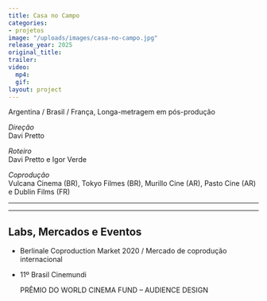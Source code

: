 ```yaml
---
title: Casa no Campo
categories:
- projetos
image: "/uploads/images/casa-no-campo.jpg"
release_year: 2025
original_title: 
trailer: 
video:
  mp4: 
  gif: 
layout: project
---
```


Argentina / Brasil / França, Longa-metragem em pós-produção

_Direção_  
Davi Pretto

_Roteiro_  
Davi Pretto e Igor Verde

_Coprodução_  
Vulcana Cinema (BR), Tokyo Filmes (BR), Murillo Cine (AR), Pasto Cine (AR) e Dublin Films (FR)

---

---

## Labs, Mercados e Eventos

- Berlinale Coproduction Market 2020 / Mercado de coprodução internacional
- 11º Brasil Cinemundi

  PRÊMIO DO WORLD CINEMA FUND – AUDIENCE DESIGN
